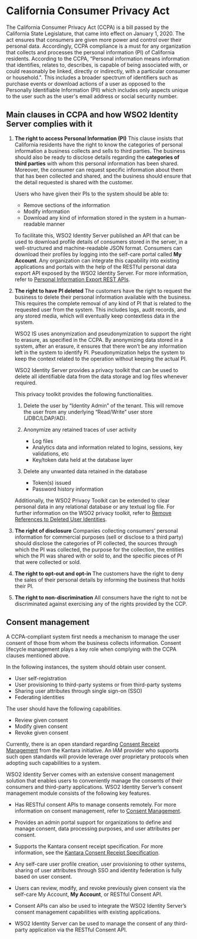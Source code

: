 # California Consumer Privacy Act

The California Consumer Privacy Act (CCPA) is a bill passed by the California State Legislature, that came into effect on January 1, 2020. The act ensures that consumers are given more power and control over their personal data. Accordingly, CCPA compliance is a must for any organization that collects and processes the personal information (PI) of California residents.
According to the CCPA, “Personal information means information that identifies, relates to, describes, is capable of being associated with, or could reasonably be linked, directly or indirectly, with a particular consumer or household.".
This includes a broader spectrum of identifiers such as purchase events or download actions of a user as opposed to the Personally Identifiable Information (PII) which includes only aspects unique to the user such as the user's email address or social security number. 

## Main clauses in CCPA and how WSO2 Identity Server complies with it

1. **The right to access Personal Information (PI)**
    This clause insists that California residents have the right to know the categories of personal information a business collects and sells to third parties.
    The business should also be ready to disclose details regarding the **categories of third parties** with whom this personal information has been shared.
    Moreover, the consumer can request specific information about them that has been collected and shared, and the business should ensure that the detail requested is shared with the customer.

    Users who have given their PIs to the system should be able to:

    - Remove sections of the information
    - Modify information
    - Download any kind of information stored in the system in a human-readable manner

    To facilitate this, WSO2 Identity Server published an API that can be used to download profile details of consumers stored in the server, in a well-structured and machine-readable JSON format. Consumers can download their profiles by logging into the self-care portal called **My Account**.
    Any organization can integrate this capability into existing applications and portals with the help of the RESTful personal data export API exposed by the WSO2 Identity Server. For more information, refer to [Personal Information Export REST APIs](https://api-docs.wso2.com/apidocs/is/is511/user-export-v5.11.0/).

2. **The right to have PI deleted**
    The customers have the right to request the business to delete their personal information available with the business.
    This requires the complete removal of any kind of PI that is related to the requested user from the system.
    This includes logs, audit records, and any stored media, which will eventually keep contextless data in the system.

    WSO2 IS uses anonymization and pseudonymization to support the right to erasure, as specified in the CCPA.
    By anonymizing data stored in a system, after an erasure, it ensures that there won’t be any information left in the system to identify PI.
    Pseudonymization helps the system to keep the context related to the operation without keeping the actual PI.

    WSO2 Identity Server provides a privacy toolkit that can be used to delete all identifiable data from the data storage and log files whenever required.

    This privacy toolkit provides the following functionalities.

    1. Delete the user by “Identity Admin” of the tenant. This will remove the user from any underlying “Read/Write” user store (JDBC/LDAP/AD).
    2. Anonymize any retained traces of user activity
         - Log files
         - Analytics data and information related to logins, sessions, key validations, etc
         - Key/token data held at the database layer

    3. Delete any unwanted data retained in the database
         - Token(s) issued
         - Password history information

    Additionally, the WSO2 Privacy Toolkit can be extended to clear personal data in any relational database or any textual log file.
    For further information on the WSO2 privacy toolkit, refer to [Remove References to Deleted User Identities]({{base_path}}/deploy/remove-references-to-deleted-user-identities).

3. **The right of disclosure**
    Companies collecting consumers’ personal information for commercial purposes (sell or disclose to a third party) should disclose the categories of PI collected, the sources through which the PI was collected, the purpose for the collection, the entities which the PI was shared with or sold to, and the specific pieces of PI that were collected or sold.

4. **The right to opt-out and opt-in**
    The customers have the right to deny the sales of their personal details by informing the business that holds their PI.  

5. **The right to non-discrimination**
    All consumers have the right to not be discriminated against exercising any of the rights provided by the CCP.

## Consent management

A CCPA-compliant system first needs a mechanism to manage the user consent of those from whom the business collects information. Consent lifecycle management plays a key role when complying with the CCPA clauses mentioned above.

In the following instances, the system should obtain user consent.

- User self-registration
- User provisioning to third-party systems or from third-party systems
- Sharing user attributes through single sign-on (SSO)
- Federating identities

The user should have the following capabilities.

- Review given consent
- Modify given consent
- Revoke given consent

Currently, there is an open standard regarding [Consent Receipt Management](https://kantarainitiative.org/confluence/display/infosharing/Consent+Receipt+Specification) from the Kantara initiative. An IAM provider who supports such open standards will provide leverage over proprietary protocols when adopting such capabilities to a system.

WSO2 Identity Server comes with an extensive consent management solution that enables users to conveniently manage the consents of their consumers and third-party applications. WSO2 Identity Server’s consent management module consists of the following key features.

- Has RESTful consent APIs to manage consents remotely. For more information on consent management, refer to [Consent Management]({{base_path}}/references/concepts/consent-management/).

- Provides an admin portal support for organizations to define and manage consent, data processing purposes, and user attributes per consent.

- Supports the Kantara consent receipt specification. For more information, see the [Kantara Consent Receipt Specification](https://kantarainitiative.org/confluence/display/infosharing/Consent+Receipt+Specification).

- Any self-care user profile creation, user provisioning to other systems, sharing of user attributes through SSO and identity federation is fully based on user consent.

- Users can review, modify, and revoke previously given consent via the self-care My Account, **My Account**, or RESTful Consent API.

- Consent APIs can also be used to integrate the WSO2 Identity Server’s consent management capabilities with existing applications.

- WSO2 Identity Server can be used to manage the consent of any third-party application via the RESTful Consent API.
